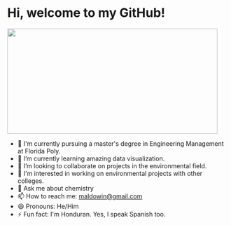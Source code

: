 
# Hi, welcome to my GitHub! 


<img src="https://github.com/Maldowin/Maldowin.wiki.git" height="240" width="480">


- 🔭 I'm currently pursuing a master's degree in Engineering Management at Florida Poly.
- 🌱 I’m currently learning amazing data visualization.
- 👯 I’m looking to collaborate on projects in the environmental field.
- 🤔 I'm interested in working on environmental projects with other colleges.
- 💬 Ask me about chemistry
- 📫 How to reach me: maldowin@gmail.com
- 😄 Pronouns: He/Him
- ⚡ Fun fact: I'm Honduran. Yes, I speak Spanish too.
